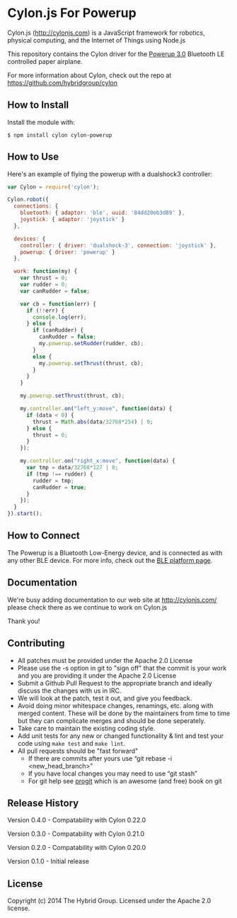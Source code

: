 # Cylon.js For Powerup

Cylon.js (http://cylonjs.com) is a JavaScript framework for robotics, physical computing, and the Internet of Things using Node.js

This repository contains the Cylon driver for the [Powerup 3.0](http://www.poweruptoys.com/products/powerup-v3) Bluetooth LE controlled paper airplane.

For more information about Cylon, check out the repo at
https://github.com/hybridgroup/cylon

## How to Install

Install the module with:

    $ npm install cylon cylon-powerup

## How to Use

Here's an example of flying the powerup with a dualshock3 controller:

```javascript
var Cylon = require('cylon');

Cylon.robot({
  connections: {
    bluetooth: { adaptor: 'ble', uuid: '84dd20eb3d89' },
    joystick: { adaptor: 'joystick' }
  },

  devices: {
    controller: { driver: 'dualshock-3', connection: 'joystick' },
    powerup: { driver: 'powerup' }
  },

  work: function(my) {
    var thrust = 0;
    var rudder = 0;
    var canRudder = false;

    var cb = function(err) {
      if (!!err) {
        console.log(err);
      } else {
        if (canRudder) {
          canRudder = false;
          my.powerup.setRudder(rudder, cb);
        }
        else {
          my.powerup.setThrust(thrust, cb);
        }
      }
    }

    my.powerup.setThrust(thrust, cb);

    my.controller.on("left_y:move", function(data) {
      if (data < 0) {
        thrust = Math.abs(data/32768*254) | 0;
      } else {
        thrust = 0;
      }
    });

    my.controller.on("right_x:move", function(data) {
      var tmp = data/32768*127 | 0;
      if (tmp !== rudder) {
        rudder = tmp;
        canRudder = true;
      }
    });
  }
}).start();
```

## How to Connect

The Powerup is a Bluetooth Low-Energy device, and is connected as with any other BLE device. For more info, check out the [BLE platform page](http://cylonjs.com/documentation/platforms/ble).

## Documentation

We're busy adding documentation to our web site at http://cylonjs.com/ please check there as we continue to work on Cylon.js

Thank you!

## Contributing

* All patches must be provided under the Apache 2.0 License
* Please use the -s option in git to "sign off" that the commit is your work and you are providing it under the Apache 2.0 License
* Submit a Github Pull Request to the appropriate branch and ideally discuss the changes with us in IRC.
* We will look at the patch, test it out, and give you feedback.
* Avoid doing minor whitespace changes, renamings, etc. along with merged content. These will be done by the maintainers from time to time but they can complicate merges and should be done seperately.
* Take care to maintain the existing coding style.
* Add unit tests for any new or changed functionality & lint and test your code using `make test` and `make lint`.
* All pull requests should be "fast forward"
  * If there are commits after yours use “git rebase -i <new_head_branch>”
  * If you have local changes you may need to use “git stash”
  * For git help see [progit](http://git-scm.com/book) which is an awesome (and free) book on git

## Release History

Version 0.4.0 - Compatability with Cylon 0.22.0

Version 0.3.0 - Compatability with Cylon 0.21.0

Version 0.2.0 - Compatability with Cylon 0.20.0

Version 0.1.0 - Initial release

## License

Copyright (c) 2014 The Hybrid Group. Licensed under the Apache 2.0 license.
